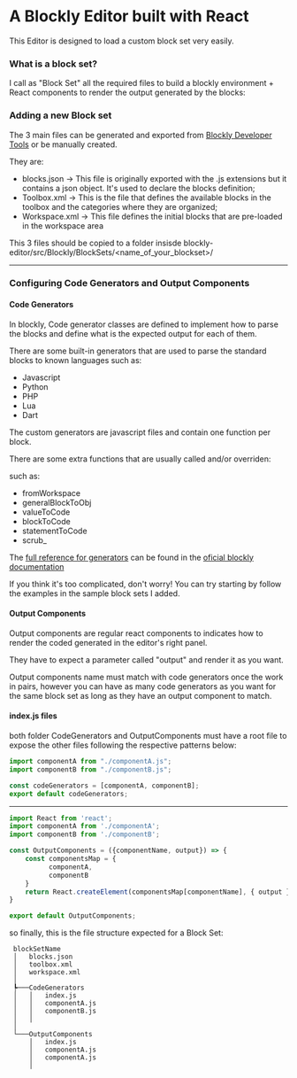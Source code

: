 # A Blockly Editor built with React 

This Editor is designed to load a custom block set very easily.

### What is a block set?

I call as "Block Set" all the required files to build a blockly environment + React components to render the output generated by the blocks:

### Adding a new Block set

The 3 main files can be generated and exported from [Blockly Developer Tools](https://blockly-demo.appspot.com/static/demos/blockfactory/index.html) or be manually created.

They are:
* blocks.json -> This file is originally exported with the .js extensions but it contains a json object. It's used to declare the blocks definition;
* Toolbox.xml -> This is the file that defines the available blocks in the toolbox and the categories where they are organized;
* Workspace.xml -> This file defines the initial blocks that are pre-loaded in the workspace area

This 3 files should be copied to a folder insisde blockly-editor/src/Blockly/BlockSets/<name_of_your_blockset>/

---

### Configuring Code Generators and Output Components

#### Code Generators 

In blockly, Code generator classes are defined to implement how to parse the blocks and define what is the expected output for each of them.

There are some built-in generators that are used to parse the standard blocks to known languages such as:

* Javascript
* Python
* PHP
* Lua
* Dart

The custom generators are javascript files and contain one function per block.  

There are some extra functions that are usually called and/or overriden:

such as: 
* fromWorkspace 
* generalBlockToObj
* valueToCode  
* blockToCode
* statementToCode
* scrub_

The [full reference for generators](https://developers.google.com/blockly/reference/js/Blockly.Generator) can be found in the [oficial blockly documentation](https://developers.google.com/blockly) 

If you think it's too complicated, don't worry! You can try starting by follow the examples in the sample block sets I added.

#### Output Components

Output components are regular react components to indicates how to render the coded generated in the editor's right panel.

They have to expect a parameter called "output" and render it as you want.

Output components name must match with code generators once the work in pairs, however you can have as many code generators as you want for the same block set as long as they have an output component to match.

#### index.js files

both folder CodeGenerators and OutputComponents must have a root file to expose the other files following the respective patterns below:

  ```javascript
  import componentA from "./componentA.js";
  import componentB from "./componentB.js";

  const codeGenerators = [componentA, componentB];
  export default codeGenerators;
  ```
---
  ```javascript
  import React from 'react';
  import componentA from './componentA';
  import componentB from './componentB';
 
  const OutputComponents = ({componentName, output}) => {
      const componentsMap = {
            componentA,
            componentB
      }
      return React.createElement(componentsMap[componentName], { output })
  }

  export default OutputComponents;
  ```
  
  so finally, this is the file structure expected for a Block Set:
 
 ```folder
  blockSetName
  │   blocks.json
  │   toolbox.xml
  │   workspace.xml
  │   
  ┡───CodeGenerators
  │   │   index.js
  │   │   componentA.js
  │   │   componentB.js
  │   │
  │   
  └───OutputComponents
      │   index.js
      │   componentA.js
      │   componentA.js
      │
```
  
